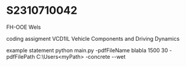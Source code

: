 # S2310710042
FH-OOE Wels

coding assigment 
VCD1IL
Vehicle Components and Driving Dynamics

example statement
python main.py -pdfFileName blabla 1500  30 -pdfFilePath C:\Users\<myPath> -concrete --wet
